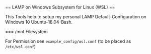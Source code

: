 == LAMP on Windows Subsystem for Linux (WSL) ==

This Tools help to setup my personal LAMP Default-Configuration on Windows 10 Ubuntu-18.04-Bash.

=== /mnt Filesystem

For Permission see `example_config/wsl.conf` (to be placed as `/etc/wsl.conf`)
